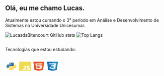 ## Olá, eu me chamo Lucas.
Atualmente estou cursando o 3° período em Análise e Desenvolvimento de Sistemas na Universidade Unicesumar.

![LucasdsBitencourt GitHub stats](https://github-readme-stats.vercel.app/api?username=LucasdsBitencourt&show_icons=true&theme=midnight-purple&count_private=true&hide=prs&hide_title=true&border_radius=10&width=400)
![Top Langs](https://github-readme-stats.vercel.app/api/top-langs/?username=LucasdsBitencourt&layout=compact&show_icons=true&theme=midnight-purple&border_radius=10&width=400)

##
Tecnologias que estou estudando:
<div style="display: inline_block"><br>
  <img align="center" alt="LucasdsBitencourt-Python" height="30" width="40" src="https://raw.githubusercontent.com/devicons/devicon/master/icons/python/python-original.svg">
  <img align="center" alt="LucasdsBitencourt-Js" height="30" width="40" src="https://raw.githubusercontent.com/devicons/devicon/master/icons/javascript/javascript-plain.svg">
  <img align="center" alt="LucasdsBitencourt-HTML" height="30" width="40" src="https://raw.githubusercontent.com/devicons/devicon/master/icons/html5/html5-original.svg">
  <img align="center" alt="LucasdsBitencourt-CSS" height="30" width="40" src="https://raw.githubusercontent.com/devicons/devicon/master/icons/css3/css3-original.svg">
</div>
  
  ##



















<!--
**LucasdsBitencourt/LucasdsBitencourt** is a ✨ _special_ ✨ repository because its `README.md` (this file) appears on your GitHub profile.

Here are some ideas to get you started:

- 🔭 I’m currently working on ...
- 🌱 I’m currently learning ...
- 👯 I’m looking to collaborate on ...
- 🤔 I’m looking for help with ...
- 💬 Ask me about ...
- 📫 How to reach me: ...
- 😄 Pronouns: ...
- ⚡ Fun fact: ...
-->
